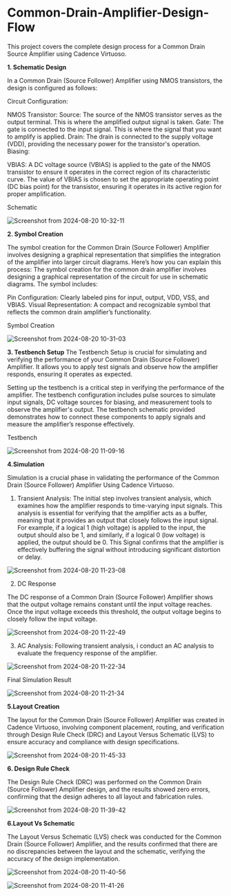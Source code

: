 # Common-Drain-Amplifier-Design-Flow
This project covers the complete design process for a Common Drain Source Amplifier using Cadence Virtuoso.

**1. Schematic Design**

In a Common Drain (Source Follower) Amplifier using NMOS transistors, the design is configured as follows:

Circuit Configuration:

NMOS Transistor:
Source: The source of the NMOS transistor serves as the output terminal. This is where the amplified output signal is taken.
Gate: The gate is connected to the input signal. This is where the signal that you want to amplify is applied.
Drain: The drain is connected to the supply voltage (VDD), providing the necessary power for the transistor's operation.
Biasing:

VBIAS: A DC voltage source (VBIAS) is applied to the gate of the NMOS transistor to ensure it operates in the correct region of its characteristic curve. The value of VBIAS is chosen to set the appropriate operating point (DC bias point) for the transistor, ensuring it operates in its active region for proper amplification.


Schematic

![Screenshot from 2024-08-20 10-32-11](https://github.com/user-attachments/assets/d7800dca-b787-446b-82bf-bf89d10ae5fd)


**2. Symbol Creation**

The symbol creation for the Common Drain (Source Follower) Amplifier involves designing a graphical representation that simplifies the integration of the amplifier into larger circuit diagrams. Here’s how you can explain this process:
The symbol creation for the common drain amplifier involves designing a graphical representation of the circuit for use in schematic diagrams. The symbol includes:

Pin Configuration: Clearly labeled pins for input, output, VDD, VSS, and VBIAS.
Visual Representation: A compact and recognizable symbol that reflects the common drain amplifier’s functionality.

Symbol Creation

![Screenshot from 2024-08-20 10-31-03](https://github.com/user-attachments/assets/72c3eae8-17b2-4183-9e57-be81d969bdd8)


**3. Testbench Setup**
The Testbench Setup is crucial for simulating and verifying the performance of your Common Drain (Source Follower) Amplifier. It allows you to apply test signals and observe how the amplifier responds, ensuring it operates as expected.

Setting up the testbench is a critical step in verifying the performance of the amplifier. The testbench configuration includes pulse sources to simulate input signals, DC voltage sources for biasing, and measurement tools to observe the amplifier's output. The testbench schematic provided demonstrates how to connect these components to apply signals and measure the amplifier’s response effectively.

Testbench

![Screenshot from 2024-08-20 11-09-16](https://github.com/user-attachments/assets/3a9af960-19cd-4ba3-8b21-76e6523e4a9e)

**4.Simulation**

Simulation is a crucial phase in validating the performance of the Common Drain (Source Follower) Amplifier Using Cadence Virtuoso.

1. Transient Analysis: The initial step involves transient analysis, which examines how the amplifier responds to time-varying input signals. This analysis is essential for verifying that the amplifier acts as a buffer, meaning that it provides an output that closely follows the input signal. For example, if a logical 1 (high voltage) is applied to the input, the output should also be 1, and similarly, if a logical 0 (low voltage) is applied, the output should be 0. This Signal confirms that the amplifier is effectively buffering the signal without introducing significant distortion or delay.


![Screenshot from 2024-08-20 11-23-08](https://github.com/user-attachments/assets/6ac37079-1e35-4a4b-acc4-9cf4982fe3f5)



2. DC Response 

The DC response of a Common Drain (Source Follower) Amplifier shows that the output voltage remains constant until the input voltage reaches. Once the input voltage exceeds this threshold, the output voltage begins to closely follow the input voltage.

![Screenshot from 2024-08-20 11-22-49](https://github.com/user-attachments/assets/1653add8-7b34-44c7-b395-186769b75de9)



3. AC Analysis: Following transient analysis, i conduct an AC analysis to evaluate the frequency response of the amplifier.


![Screenshot from 2024-08-20 11-22-34](https://github.com/user-attachments/assets/f9ae92e6-c332-4cb6-b74e-104b605da1b0)



Final Simulation Result

![Screenshot from 2024-08-20 11-21-34](https://github.com/user-attachments/assets/987c3e80-75c1-4278-9408-542f68982bd2)


**5.Layout Creation**

The layout for the Common Drain (Source Follower) Amplifier was created in Cadence Virtuoso, involving component placement, routing, and verification through Design Rule Check (DRC) and Layout Versus Schematic (LVS) to ensure accuracy and compliance with design specifications.

![Screenshot from 2024-08-20 11-45-33](https://github.com/user-attachments/assets/d708b020-2539-483a-8fb4-648808bdb0bb)



**6. Design Rule Check**

The Design Rule Check (DRC) was performed on the Common Drain (Source Follower) Amplifier design, and the results showed zero errors, confirming that the design adheres to all layout and fabrication rules.

![Screenshot from 2024-08-20 11-39-42](https://github.com/user-attachments/assets/ec318dce-0023-4986-8e46-923ebde83e3c)


**6.Layout Vs Schematic**

The Layout Versus Schematic (LVS) check was conducted for the Common Drain (Source Follower) Amplifier, and the results confirmed that there are no discrepancies between the layout and the schematic, verifying the accuracy of the design implementation.

![Screenshot from 2024-08-20 11-40-56](https://github.com/user-attachments/assets/ea5fc0a0-9a7d-4f65-8eed-42b0dfe71982)


![Screenshot from 2024-08-20 11-41-26](https://github.com/user-attachments/assets/db1acdbe-d869-4bb0-bc98-0435f0c3f6f8)

